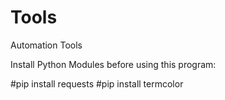 # Tools
Automation Tools

Install Python Modules before using this program:

#pip install requests
#pip install termcolor
